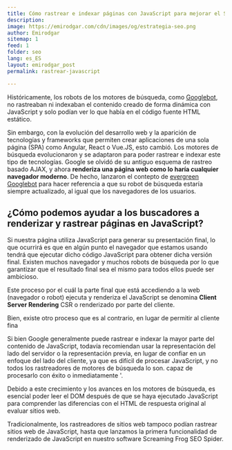 ```yaml
---
title: Cómo rastrear e indexar páginas con JavaScript para mejorar el SEO
description: 
image: https://emirodgar.com/cdn/images/og/estrategia-seo.png
author: Emirodgar
sitemap: 1
feed: 1
folder: seo
lang: es_ES
layout: emirodgar_post
permalink: rastrear-javascript

--- 
```


Históricamente, los robots de los motores de búsqueda, como [Googlebot](https://emirodgar.com/detectar-googlebot), no rastreaban ni indexaban el contenido creado de forma dinámica con JavaScript y solo podían ver lo que había en el código fuente HTML estático.

Sin embargo, con la evolución del desarrollo web y la aparición de tecnologías y frameworks que permiten crear aplicaciones de una sola página (SPA) como Angular, React o Vue.JS, esto cambió. Los motores de búsqueda evolucionaron y se adaptaron para poder rastrear e indexar este tipo de tecnologías. Google se olvidó de su antiguo esquema de rastreo basado AJAX, y ahora **renderiza una página web como lo haría cualquier navegador moderno**. De hecho, lanzaron el contepto de [evergreen Googlebot](https://developers.google.com/search/blog/2019/05/the-new-evergreen-googlebot) para hacer referencia a que su robot de búsqueda estaría siempre actualizado, al igual que los navegadores de los usuarios.

## ¿Cómo podemos ayudar a los buscadores a renderizar y rastrear páginas en JavaScript?

Si nuestra página utiliza JavaScript para generar su presentación final, lo que ocurrirá es que en algún punto el navegador que estamos usando tendrá que ejecutar dicho código JavaScript para obtener dicha versión final. Existen muchos navegador y muchos robots de búsqueda por lo que garantizar que el resultado final sea el mismo para todos ellos puede ser ambicioso.

Este proceso por el cuál la parte final que está accediendo a la web (navegador o robot) ejecuta y renderiza el JavaScript se denomina **Client Server Rendering** CSR o renderizado por parte del cliente.

Bien, existe otro proceso que es al contrario, en lugar de permitir al cliente fina

Si bien Google generalmente puede rastrear e indexar la mayor parte del contenido de JavaScript, todavía recomiendan usar la representación del lado del servidor o la representación previa, en lugar de confiar en un enfoque del lado del cliente, ya que es difícil de procesar JavaScript, y no todos los rastreadores de motores de búsqueda lo son. capaz de procesarlo con éxito o inmediatamente '.

Debido a este crecimiento y los avances en los motores de búsqueda, es esencial poder leer el DOM después de que se haya ejecutado JavaScript para comprender las diferencias con el HTML de respuesta original al evaluar sitios web.

Tradicionalmente, los rastreadores de sitios web tampoco podían rastrear sitios web de JavaScript, hasta que lanzamos la primera funcionalidad de renderizado de JavaScript en nuestro software Screaming Frog SEO Spider.
<!--stackedit_data:
eyJoaXN0b3J5IjpbMTg5MDY0ODEzMV19
-->